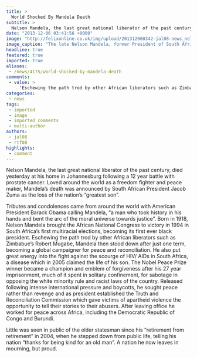 ```yaml
---
title: >
  World Shocked By Mandela Death
subtitle: >
  Nelson Mandela, the last great national liberator of the past century, died yesterday at his home in Johannesburg following a 12 year battle with prostate cancer.
date: "2013-12-06 03:41:56 +0000"
image: "http://felixonline.co.uk/img/upload/201312060342-jal08-news_nelsonmandela.jpg"
image_caption: "The late Nelson Mandela, former President of South Africa and Nobel Peace Prize winner."
headline: true
featured: true
imported: true
aliases:
 - /news/4175/world-shocked-by-mandela-death
comments:
 - value: >
     'Eschewing the path trod by other African liberators such as Zimbabue’s Robert Mugabe.' <br> <br>That sentence made me really uncomfortable. They're not even comparable.,Imperial,Sad indeed but I would hardly say "World Shocked". It was what the world was expecting for some time sadly.....
categories:
 - news
tags:
 - imported
 - image
 - imported_comments
 - multi-author
authors:
 - jal08
 - rtf08
highlights:
 - comment
---
```


Nelson Mandela, the last great national liberator of the past century, died yesterday at his home in Johannesburg following a 12 year battle with prostate cancer. Loved around the world as a freedom fighter and peace maker, Mandela’s death was announced by South African President Jacob Zuma as the loss of the nation’s “greatest son”.

Tributes and condolences came from around the world with American President Barack Obama calling Mandela, “a man who took history in his hands and bent the arc of the moral universe towards justice”.
 Born in 1918, Nelson Mandela brought the African National Congress to victory in 1994 in South Africa’s first multiracial elections, becoming its first ever black president. Eschewing the path trod by other African liberators such as Zimbabue’s Robert Mugabe, Mandela then stood down after just one term, becoming a global campaigner for peace and reconciliation. He also put great energy into the fight against the scourge of HIV/ AIDs in South Africa, a disease which in 2005 claimed the life of his son.
 The Nobel Peace Prize winner became a champion and emblem of forgiveness after his 27 year imprisonment, much of it spent in solitary confinement, for sabotage in opposing the white minority rule and racist laws of the country. Released following intense international pressure and boycotts, he sought peace rather than revenge and as president established the Truth and Reconciliation Commission which gave victims of apartheid violence the opportunity to tell their stories to their abusers. After leaving office he worked for peace across Africa, including the Democratic Republic of Congo and Burundi.

Little was seen in public of the elder statesman since his “retirement from retirement” in 2004, when he stepped down from public life, telling his nation “thanks for being kind for an old man”. A nation he now leaves in mourning, but proud.
